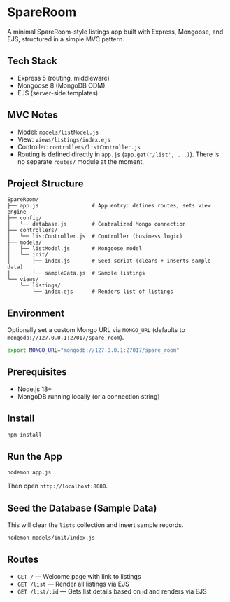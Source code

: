 # SpareRoom 

A minimal SpareRoom-style listings app built with Express, Mongoose, and EJS, structured in a simple MVC pattern.

## Tech Stack
- Express 5 (routing, middleware)
- Mongoose 8 (MongoDB ODM)
- EJS (server-side templates)

## MVC Notes
- Model: `models/listModel.js`
- View: `views/listings/index.ejs`
- Controller: `controllers/listController.js`
- Routing is defined directly in `app.js` (`app.get('/list', ...)`). There is no separate `routes/` module at the moment.

## Project Structure
```
SpareRoom/
├── app.js                 # App entry: defines routes, sets view engine
├── config/
│   └── database.js        # Centralized Mongo connection
├── controllers/
│   └── listController.js  # Controller (business logic)
├── models/
│   ├── listModel.js       # Mongoose model
│   └── init/
│       ├── index.js       # Seed script (clears + inserts sample data)
│       └── sampleData.js  # Sample listings
└── views/
    └── listings/
        └── index.ejs      # Renders list of listings
```


## Environment
Optionally set a custom Mongo URL via `MONGO_URL` (defaults to `mongodb://127.0.0.1:27017/spare_room`).

```bash
export MONGO_URL="mongodb://127.0.0.1:27017/spare_room"
```
## Prerequisites
- Node.js 18+
- MongoDB running locally (or a connection string)
  
## Install
```bash
npm install
```

## Run the App
```bash
nodemon app.js
```

Then open `http://localhost:8080`.

## Seed the Database (Sample Data)
This will clear the `lists` collection and insert sample records.
```bash
nodemon models/init/index.js
```

## Routes
- `GET /` — Welcome page with link to listings
- `GET /list` — Render all listings via EJS
- `GET /list/:id` — Gets list details based on id and renders via EJS





